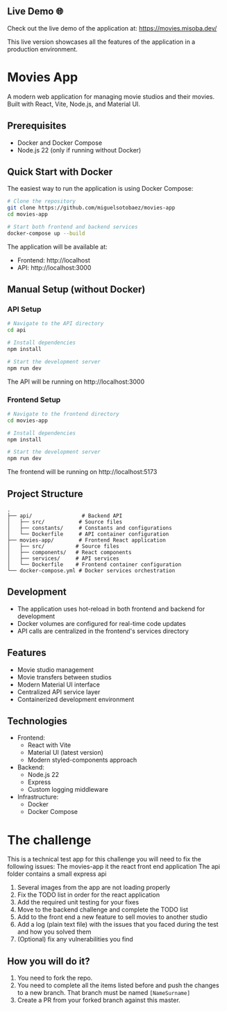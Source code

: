 ## Live Demo 🌐

Check out the live demo of the application at: https://movies.misoba.dev/

This live version showcases all the features of the application in a production environment.

# Movies App

A modern web application for managing movie studios and their movies. Built with React, Vite, Node.js, and Material UI.

## Prerequisites

- Docker and Docker Compose
- Node.js 22 (only if running without Docker)

## Quick Start with Docker

The easiest way to run the application is using Docker Compose:

```bash
# Clone the repository
git clone https://github.com/miguelsotobaez/movies-app
cd movies-app

# Start both frontend and backend services
docker-compose up --build
```

The application will be available at:
- Frontend: http://localhost
- API: http://localhost:3000

## Manual Setup (without Docker)

### API Setup

```bash
# Navigate to the API directory
cd api

# Install dependencies
npm install

# Start the development server
npm run dev
```

The API will be running on http://localhost:3000

### Frontend Setup

```bash
# Navigate to the frontend directory
cd movies-app

# Install dependencies
npm install

# Start the development server
npm run dev
```

The frontend will be running on http://localhost:5173

## Project Structure

```
.
├── api/                # Backend API
│   ├── src/           # Source files
│   ├── constants/     # Constants and configurations
│   └── Dockerfile     # API container configuration
├── movies-app/        # Frontend React application
│   ├── src/          # Source files
│   ├── components/   # React components
│   ├── services/     # API services
│   └── Dockerfile    # Frontend container configuration
└── docker-compose.yml # Docker services orchestration
```

## Development

- The application uses hot-reload in both frontend and backend for development
- Docker volumes are configured for real-time code updates
- API calls are centralized in the frontend's services directory

## Features

- Movie studio management
- Movie transfers between studios
- Modern Material UI interface
- Centralized API service layer
- Containerized development environment

## Technologies

- Frontend:
  - React with Vite
  - Material UI (latest version)
  - Modern styled-components approach
- Backend:
  - Node.js 22
  - Express
  - Custom logging middleware
- Infrastructure:
  - Docker
  - Docker Compose

# The challenge

This is a technical test app for this challenge you will need to fix the following issues:
The movies-app it the react front end application
The api folder contains a small express api

1. Several images from the app are not loading properly
2. Fix the TODO list in order for the react application
3. Add the required unit testing for your fixes
4. Move to the backend challenge and complete the TODO list
5. Add to the front end a new feature to sell movies to another studio
6. Add a log (plain text file) with the issues that you faced during the test and how you solved them
7. (Optional) fix any vulnerabilities you find

## How you will do it?
1. You need to fork the repo.
2. You need to complete all the items listed before and push the changes to a new branch. That branch must be named ``[NameSurname]`` 
3. Create a PR from your forked branch against this master.


